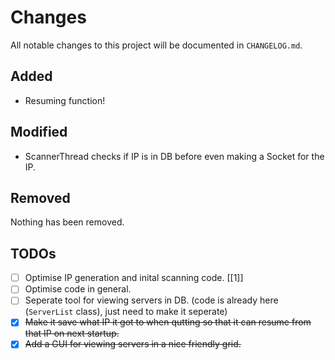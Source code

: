 # Changes
All notable changes to this project will be documented in `CHANGELOG.md`.
## Added
* Resuming function!

## Modified
* ScannerThread checks if IP is in DB before even making a Socket for the IP.

## Removed
Nothing has been removed.

## TODOs
- [ ] Optimise IP generation and inital scanning code. [\[1\]]
- [ ] Optimise code in general.
- [ ] Seperate tool for viewing servers in DB. (code is already here (`ServerList` class), just need to make it seperate)
- [x] ~~Make it save what IP it got to when qutting so that it can resume from that IP on next startup.~~
- [x] ~~Add a GUI for viewing servers in a nice friendly grid.~~

[1]: https://github.com/StupidRepo/MCScanner/blob/main/src/com/stupidrepo/mcscanner/MCScanner.java#L126